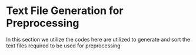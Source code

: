 # Text File Generation for Preprocessing

In this section we utilize the codes here are utilized to generate and sort the text files required to be used for preprocessing


